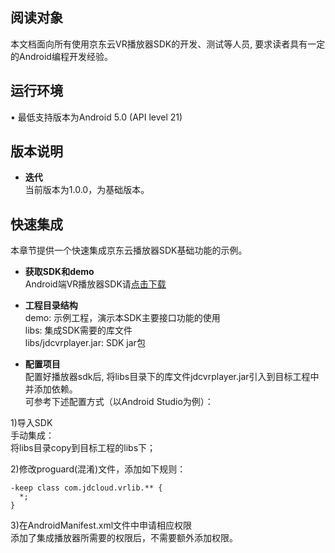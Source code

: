 ## 阅读对象
本文档面向所有使用京东云VR播放器SDK的开发、测试等人员, 要求读者具有一定的Android编程开发经验。  

## 运行环境
•	最低支持版本为Android 5.0 (API level 21)  

## 版本说明
* **迭代**  
当前版本为1.0.0，为基础版本。  

## 快速集成
本章节提供一个快速集成京东云播放器SDK基础功能的示例。

* **获取SDK和demo**  
Android端VR播放器SDK请<a href="https://zhanghao274.s3.cn-north-1.jdcloud-oss.com/android-sdk-v1.0.0-2019-11-19.zip">点击下载</a><br/>  

* **工程目录结构**  
demo: 示例工程，演示本SDK主要接口功能的使用   
libs: 集成SDK需要的库文件   
libs/jdcvrplayer.jar: SDK jar包  
 

* **配置项目**    
配置好播放器sdk后, 将libs目录下的库文件jdcvrplayer.jar引入到目标工程中并添加依赖。   
可参考下述配置方式（以Android Studio为例）：

1)导入SDK  
手动集成：   
将libs目录copy到目标工程的libs下；

2)修改proguard(混淆)文件，添加如下规则：
```
-keep class com.jdcloud.vrlib.** {
  *;
}
```

3)在AndroidManifest.xml文件中申请相应权限   
添加了集成播放器所需要的权限后，不需要额外添加权限。

